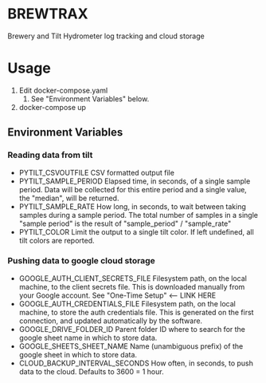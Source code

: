 # BREWTRAX
Brewery and Tilt Hydrometer log tracking and cloud storage

# Usage

1. Edit docker-compose.yaml
   1. See "Environment Variables" below.
1. docker-compose up

## Environment Variables

### Reading data from tilt

* PYTILT_CSVOUTFILE
    CSV formatted output file
* PYTILT_SAMPLE_PERIOD
    Elapsed time, in seconds, of a single sample period.
    Data will be collected for this entire period and a single value, the "median",
    will be returned.
* PYTILT_SAMPLE_RATE
    How long, in seconds, to wait between taking samples during a sample period.
    The total number of samples in a single "sample period" is the result of
    "sample_period" / "sample_rate"
* PYTILT_COLOR
    Limit the output to a single tilt color. If left undefined, all tilt colors
    are reported.

### Pushing data to google cloud storage

* GOOGLE_AUTH_CLIENT_SECRETS_FILE
    Filesystem path, on the local machine, to the client secrets file.
    This is downloaded manually from your Google account.
    See "One-Time Setup" <-- LINK HERE
* GOOGLE_AUTH_CREDENTIALS_FILE
    Filesystem path, on the local machine, to store the auth credentials file.
    This is generated on the first connection, and updated automatically by the software.
* GOOGLE_DRIVE_FOLDER_ID
    Parent folder ID where to search for the google sheet name in which to store data.
* GOOGLE_SHEETS_SHEET_NAME
    Name (unambiguous prefix) of the google sheet in which to store data.
* CLOUD_BACKUP_INTERVAL_SECONDS
    How often, in seconds, to push data to the cloud. Defaults to 3600 = 1 hour.

